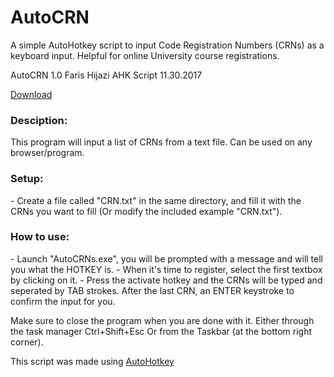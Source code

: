 # AutoCRN
A simple AutoHotkey script to input Code Registration Numbers (CRNs) as a keyboard input.
Helpful for online University course registrations.

AutoCRN 1.0
Faris Hijazi AHK Script 11.30.2017

[Download](https://github.com/buzamahmooza/AutoCRN/archive/master.zip)

<h3>Desciption:</h3>
	This program will input a list of CRNs from a text file.
	Can be used on any browser/program.


<h3>Setup:</h3>
- 	Create a file called "CRN.txt" in the same directory, and fill it with the CRNs you want to fill
	(Or modify the included example "CRN.txt").

<h3>How to use:</h3>
- 	Launch "AutoCRNs.exe", you will be prompted with a message and will tell you what the HOTKEY is.
- 	When it's time to register, select the first textbox by clicking on it.
- 	Press the activate hotkey and the CRNs will be typed and seperated by TAB strokes.
	After the last CRN, an ENTER keystroke to confirm the input for you.

	
Make sure to close the program when you are done with it.
Either through the task manager Ctrl+Shift+Esc
Or from the Taskbar (at the bottom right corner).


This script was made using [AutoHotkey](https://autohotkey.com/)
